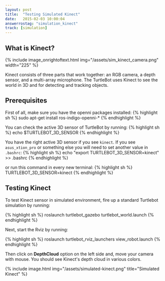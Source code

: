 ```yaml
---
layout: post
title:  "Testing Simulated Kinect"
date:   2015-02-03 10:00:04
answerrostag: "simulation_kinect"
track: [simulation]
---
```

## What is Kinect?
{% include image_onrightoftext.html img="/assets/sim_kinect_camera.png" width="225" %}

Kinect consists of three parts that work together: an RGB camera, a depth sensor, and a multi-array microphone. The TurtleBot uses Kinect to see the world in 3D and for detecting and tracking objects.

## Prerequisites

First of all, make sure you have the openni packages installed:
{% highlight sh %}
sudo apt-get install ros-indigo-openni-*
{% endhighlight %}

You can check the active 3D sensor of TurtleBot by running:
{% highlight sh %}
echo $TURTLEBOT_3D_SENSOR
{% endhighlight %}

You have the right active 3D sensor if you see `kinect`. If you see `asus_xtion_pro` or something else you will need to set another value in `.bashrc`:
{% highlight sh %}
echo "export TURTLEBOT_3D_SENSOR=kinect" >> .bashrc
{% endhighlight %}

or run this command in every new terminal:
{% highlight sh %}
TURTLEBOT_3D_SENSOR=kinect
{% endhighlight %}

## Testing Kinect

To test Kinect sensor in simulated environment, fire up a standard Turtlebot simulation by running:

{% highlight sh %}
roslaunch turtlebot_gazebo turtlebot_world.launch
{% endhighlight %}

Next, start the Rviz by running:

{% highlight sh %}
roslaunch turtlebot_rviz_launchers view_robot.launch
{% endhighlight %}

Then click on **DepthCloud** option on the left side and, move your camera with mouse.
You should see Kinect's depth cloud in various colors.

{% include image.html img="/assets/simulated-kinect.png" title="Simulated Kinect" %}
